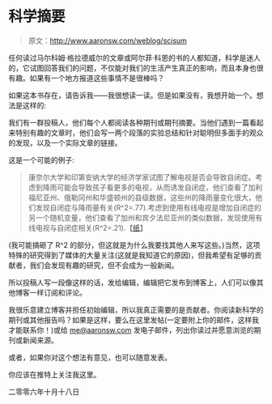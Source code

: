 # 科学摘要

> 原文：<http://www.aaronsw.com/weblog/scisum>

任何读过马尔科姆·格拉德威尔的文章或阿尔菲·科恩的书的人都知道，科学是迷人的，它试图回答我们的问题，不仅能对我们的生活产生真正的影响，而且本身也很有趣。如果有一个地方报道这些事情不是很棒吗？

如果这本书存在，请告诉我——我很想读一读。但是如果没有，我想开始一个。想法是这样的:

我们有一群投稿人，他们每个人都阅读各种期刊或期刊摘要。当他们遇到一篇看起来特别有趣的文章时，他们会写一两个段落的实验总结和针对聪明但多面手的观众的发现，以及一个实际文章的链接。

这是一个可能的例子:

> 康奈尔大学和印第安纳大学的经济学家试图了解电视是否会导致自闭症。考虑到降雨可能会导致孩子看更多的电视，从而诱发自闭症，他们查看了加利福尼亚州、俄勒冈州和华盛顿州的县级数据，这些州的降雨量变化很大，他们发现自闭症与降雨量有关(R^2=.77).考虑到使用有线电视是增加自闭症的另一个随机变量，他们查看了加州和宾夕法尼亚州的类似数据，发现使用有线电视与自闭症相关(R^2=.21).【[纸](http://www.johnson.cornell.edu/faculty/profiles/waldman/autpaper.html)】

(我可能搞砸了 R^2 的部分，但这就是为什么我要找其他人来写这些。)当然，这项特殊的研究得到了媒体的大量关注(这就是我知道它的原因)，但我希望有足够的贡献者，我们会发现有趣的研究，但不会成为一般新闻。

所以投稿人写一段像这样的话，发给编辑，编辑把它发布到博客上，人们可以像其他博客一样订阅和评论。

我很乐意建立博客并担任初始编辑，所以我真正需要的是贡献者。你阅读新科学的期刊或其他报告吗？如果是这样，要么在这里发帖(一定要附上你的邮件，这样我才能联系你！)或给 me@aaronsw.com 发电子邮件，列出你读过并愿意浏览的期刊或新闻来源。

或者，如果你对这个想法有意见，也可以随意发表。

你应该在推特上关注我这里。

二零零六年十月十八日